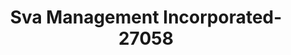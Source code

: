---
f_zip-code: 91411
f_state-code: CA
title: Sva Management Incorporated-27058
f_phone: 818-901-9988
f_city-only: Van Nuys
f_address: 14851 Victory Blvd Van Nuys
f_location-unique-id: '27058'
slug: sva-management-incorporated-27058
updated-on: '2024-05-30T13:46:58.046Z'
created-on: '2024-05-30T13:36:59.803Z'
published-on: '2024-05-30T13:54:32.469Z'
f_city-state: cms/city/van-nuys-ca.md
f_company: cms/company/sva-management-incorporated.md
f_state: cms/state/california.md
layout: '[payday-loan].html'
tags: payday-loan
---